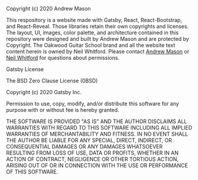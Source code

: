 Copyright (c) 2020 Andrew Mason

This respository is a website made with Gatsby, React, React-Bootstrap, and React-Reveal. Those libraries retain their own copyrights and licenses. The layout, UI, images, color palette, and architecture contained in this repository were designed and built by Andrew Mason and are protected by Copyright. The Oakwood Guitar School brand and all the website text content herein is owned by Neil Whitford.  Please contact [Andrew Mason](https://andrewmasonmedia.now.sh) or [Neil Whitford](https://neilwhitford.com) for questions about permissions.

Gatsby License

The BSD Zero Clause License (0BSD)

Copyright (c) 2020 Gatsby Inc.

Permission to use, copy, modify, and/or distribute this software for any
purpose with or without fee is hereby granted.

THE SOFTWARE IS PROVIDED "AS IS" AND THE AUTHOR DISCLAIMS ALL WARRANTIES WITH
REGARD TO THIS SOFTWARE INCLUDING ALL IMPLIED WARRANTIES OF MERCHANTABILITY
AND FITNESS. IN NO EVENT SHALL THE AUTHOR BE LIABLE FOR ANY SPECIAL, DIRECT,
INDIRECT, OR CONSEQUENTIAL DAMAGES OR ANY DAMAGES WHATSOEVER RESULTING FROM
LOSS OF USE, DATA OR PROFITS, WHETHER IN AN ACTION OF CONTRACT, NEGLIGENCE OR
OTHER TORTIOUS ACTION, ARISING OUT OF OR IN CONNECTION WITH THE USE OR
PERFORMANCE OF THIS SOFTWARE.
